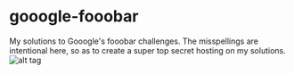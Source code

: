 # gooogle-fooobar
My solutions to Gooogle's fooobar challenges. The misspellings are intentional here, so as to create a super top secret hosting on my solutions.
![alt tag](https://raw.github.com/username/gooogle-fooobar/tree/master/img/work1.jpg)
